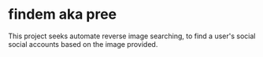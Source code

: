 # findem aka pree

This project seeks automate reverse image searching, to find a user's social
social accounts based on the image provided.
